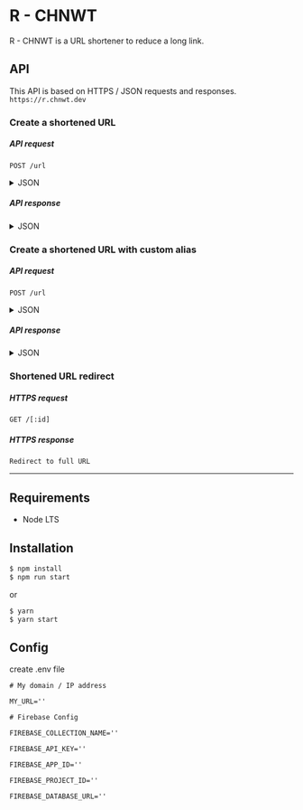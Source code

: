 R - CHNWT
=========

R - CHNWT is a URL shortener to reduce a long link.

API
---
This API is based on HTTPS / JSON requests and responses. `https://r.chnwt.dev`

### Create a shortened URL

##### API request
`POST /url`
<details>
<summary>JSON</summary>

```json
{
    "url": "[:fullURL]"
}
```
</details>

##### API response
<details>
<summary>JSON</summary>

```json
{
    "status": "success",
    "id": "[:id]",
    "shortUrl": "https://r.chnwt.dev/[:id]",
    "fullUrl": "[:fullURL]"
}
```
</details>

### Create a shortened URL with custom alias

##### API request
`POST /url`
<details>
<summary>JSON</summary>

```json
{
    "url": "[:fullURL]",
    "customPath": "[:customPath]"
}
```
</details>

##### API response
<details>
<summary>JSON</summary>

```json
{
    "status": "success",
    "id": "[:customPath]",
    "shortUrl": "https://r.chnwt.dev/[:customPath]",
    "fullUrl": "[:fullURL]"
}
```
</details>

### Shortened URL redirect

##### HTTPS request
`GET /[:id]`

##### HTTPS response
`Redirect to full URL`

_____

## Requirements

- Node LTS

## Installation

```sh
$ npm install
$ npm run start
```

or

```sh
$ yarn
$ yarn start
```

## Config

create .env file

```
# My domain / IP address

MY_URL=''

# Firebase Config

FIREBASE_COLLECTION_NAME=''

FIREBASE_API_KEY=''

FIREBASE_APP_ID=''

FIREBASE_PROJECT_ID=''

FIREBASE_DATABASE_URL=''
```
